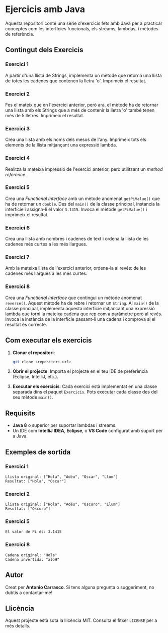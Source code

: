 # Ejercicis amb Java

Aquesta repositori conté una sèrie d'exercicis fets amb Java per a practicar conceptes com les interfícies funcionals, els streams, lambdas, i mètodes de referència.

## Contingut dels Exercicis

### Exercici 1
A partir d'una llista de Strings, implementa un mètode que retorna una llista de totes les cadenes que contenen la lletra 'o'. Imprimeix el resultat.

### Exercici 2
Fes el mateix que en l'exercici anterior, però ara, el mètode ha de retornar una llista amb els Strings que a més de contenir la lletra 'o' també tenen més de 5 lletres. Imprimeix el resultat.

### Exercici 3
Crea una llista amb els noms dels mesos de l'any. Imprimeix tots els elements de la llista mitjançant una expressió lambda.

### Exercici 4
Realitza la mateixa impressió de l'exercici anterior, però utilitzant un *method reference*.

### Exercici 5
Crea una *Functional Interface* amb un mètode anomenat `getPiValue()` que ha de retornar un `double`. Des del `main()` de la classe principal, instancia la interfície i assigna-li el valor `3.1415`. Invoca el mètode `getPiValue()` i imprimeix el resultat.

### Exercici 6
Crea una llista amb nombres i cadenes de text i ordena la llista de les cadenes més curtes a les més llargues.

### Exercici 7
Amb la mateixa llista de l'exercici anterior, ordena-la al revés: de les cadenes més llargues a les més curtes.

### Exercici 8
Crea una *Functional Interface* que contingui un mètode anomenat `reverse()`. Aquest mètode ha de rebre i retornar un `String`. Al `main()` de la classe principal, implementa aquesta interfície mitjançant una expressió lambda que torni la mateixa cadena que rep com a paràmetre però al revés. Invoca la instància de la interfície passant-li una cadena i comprova si el resultat és correcte.

## Com executar els exercicis

1. **Clonar el repositori**:
   ```bash
   git clone <repositori-url>
   ```

2. **Obrir el projecte**: Importa el projecte en el teu IDE de preferència (Eclipse, IntelliJ, etc.).

3. **Executar els exercicis**: Cada exercici està implementat en una classe separada dins el paquet `Exercicis`. Pots executar cada classe des del seu mètode `main()`.

## Requisits

- **Java 8** o superior per suportar lambdas i streams.
- Un IDE com **IntelliJ IDEA**, **Eclipse**, o **VS Code** configurat amb suport per a Java.

## Exemples de sortida

### Exercici 1
```
Llista original: ["Hola", "Adéu", "Oscar", "Llum"]
Resultat: ["Hola", "Oscar"]
```

### Exercici 2
```
Llista original: ["Hola", "Adéu", "Oscuro", "Llum"]
Resultat: ["Oscuro"]
```

### Exercici 5
```
El valor de Pi és: 3.1415
```

### Exercici 8
```
Cadena original: "Hola"
Cadena invertida: "aloH"
```

## Autor
Creat per **Antonio Carrasco**. Si tens alguna pregunta o suggeriment, no dubtis a contactar-me!

## Llicència
Aquest projecte està sota la llicència MIT. Consulta el fitxer `LICENSE` per a més detalls.

